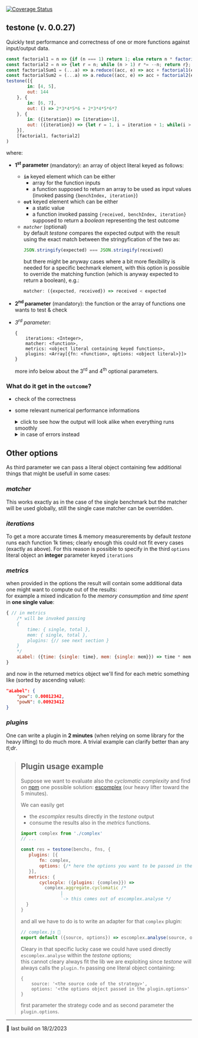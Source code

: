 [![Coverage Status](https://coveralls.io/repos/github/fedeghe/testone/badge.svg?branch=master)](https://coveralls.io/github/fedeghe/testone?branch=master)
## testone (v. 0.0.27)

Quickly test performance and correctness of one or more functions against input/output data.  

``` js  
const factorial1 = n => {if (n === 1) return 1; else return n * factorial1(n - 1)};
const factorial2 = n => {let r = n; while (n > 1) r *= --n; return r};
const factorialSum1 = (...a) => a.reduce((acc, e) => acc + factorial1(e), 0);
const factorialSum2 = (...a) => a.reduce((acc, e) => acc + factorial2(e), 0);
testone([{
        in: [4, 5],
        out: 144
    }, {
        in: [6, 7],
        out: () => 2*3*4*5*6 + 2*3*4*5*6*7
    }, {
        in: ({iteration}) => [iteration+1],
        out: ({iteration}) => {let r = 1, i = iteration + 1; while(i > 0)r *= i--; return r;}
    }],
    [factorial1, factorial2]
)
```
where:
- **1<sup>st</sup> parameter** (mandatory): an array of object literal keyed as follows:  
    - **`in`** keyed element which can be either
        - array for the function inputs 
        - a function supposed to return an array to be used as input values (invoked passing `{benchIndex, iteration}`)
    - **`out`** keyed element which can be either
        - a static value  
        - a function invoked passing `{received, benchIndex, iteration}` supposed to return a _boolean_ representing the test outcome
    - _`matcher`_ (optional)  
        by default _testone_ compares the expected output with the result using the exact match between the stringyfication of the two as:  
        ``` js
        JSON.stringify(expected) === JSON.stringify(received)
        ```   
        but there might be anyway cases where a bit more flexibility is needed for a specific bechmark element, with this option is possible to override the matching function (which is anyway expected to return a boolean), e.g.:
        ``` js
        matcher: ({expected, received}) => received < expected 
        ```  

- **2<sup>nd</sup> parameter** (mandatory): the function or the array of functions one wants to test & check
- _3<sup>rd</sup> parameter_:  
    ```
    {
        iterations: <Integer>,
        matcher: <function>,
        metrics: <object literal containing keyed functions>,
        plugins: <Array[{fn: <function>, options: <object literal>}]>
    }  
    ```
    more info below about the 3<sup>rd</sup> and 4<sup>th</sup> optional parameters.


### What do it get in the `outcome`?  
- check of the correctness
- some relevant numerical performance informations

    <details>
    <summary>click to see how the output will look alike when everything runs smoothly</summary>

    ``` js  
    {
        "times": {
            "pow": {
                "raw": {
                    "single": 0.000313,
                    "total": 313
                },
                "withLabel": {
                    "single": "313 ns",
                    "total": "313 ms"
                }
            },
            "powN": {
                "raw": {
                    "single": 0.000316,
                    "total": 316
                },
                "withLabel": {
                    "single": "316 ns",
                    "total": "316 ms"
                }
            }
        },
        "mem": {
            "pow": {
                "raw": {
                    "single": 0.122656,
                    "total": 122656
                },
                "withLabel": {
                    "single": "0.1227 B",
                    "total": "119.7813 KB"
                }
            },
            "powN": {
                "raw": {
                    "single": 0.117752,
                    "total": 117752
                },
                "withLabel": {
                    "single": "0.1178 B",
                    "total": "114.9922 KB"
                }
            }
        },
        "passing": true,
        "report": {
            "pow": true,
            "powN": true
        },
        "metrics": {
            "x": {
                "pow": 0.000038391328,
                "powN": 0.000037209632
            }
        }
    }
    ```
    </details>

    <details>
    <summary>in case of errors instead</summary>

    ``` js  
    {
        "times": {},
        "mem": {},
        "passing": false,
        "report": {
            "pow": [
                {
                    "passing": true,
                    "time": 103
                },
                {
                    "passing": false,
                    "time": 0,
                    "err": {
                        "ioIndex": 1,
                        "received": 64,
                        "expected": 65
                    }
                },
                {
                    "passing": true,
                    "time": 104
                }
            ],
            "powN": [
                {
                    "passing": true,
                    "time": 101
                },
                {
                    "passing": false,
                    "time": 0,
                    "err": {
                        "ioIndex": 1,
                        "received": 64,
                        "expected": 65
                    }
                },
                {
                    "passing": true,
                    "time": 95
                }
            ]
        },
        "metrics": {
            "x": {}
        }
    }
    ```
    </details>

## Other options  
As third parameter we can pass a literal object containing few additional things that might be usefull in some cases: 

### _**matcher**_  
This works exactly as in the case of the single benchmark but the matcher will be used globally, still the single case matcher can be overridden.
### _**iterations**_  
To get a more accurate times & memory measurerements by default _testone_ runs each function 1k times; clearly enough this could not fit every cases (exactly as above). 
For this reason is possible to specify in the third `options` literal object an **integer** parameter keyed `iterations`

### _**metrics**_  
when provided in the options the result will contain some additional data one might want to compute out of the results:  
for example a mixed indication fo the _memory consumption_ and _time spent_ in **one single value**:

``` js
{ // in metrics
    /* will be invoked passing 
    {
        time: { single, total },
        mem: { single, total },
        plugins: {// see next section }
    }
    */
    aLabel: ({time: {single: time}, mem: {single: mem}}) => time * mem
}
```
and now in the returned metrics object we'll find for each metric something like (sorted by ascending value):
``` json
"aLabel": {
    "pow": 0.00012342,
    "powN": 0.00923412
} 
```

### _**plugins**_  
One can write a plugin in **2 minutes** (when relying on some library for the heavy lifting) to do much more. A trivial example can clarify better than any _tl;dr_.


> ## Plugin usage example  
> 
> Suppose we want to evaluate also the _cyclomatic complexity_ and find  
> on [npm](http://npmjs.com) one possible solution: [escomplex](https://www.npmjs.com/package/escomplex) (our heavy lifter toward the 5 minutes).  
> 
> We can easily get 
> - the _escomplex_ results directly in the _testone_ output
> - consume the results also in the _metrics_ functions.  
>  ``` js
> import complex from './complex'
> // ...
> 
> const res = testone(benchs, fns, {
>     plugins: [{
>         fn: complex,
>         options: {/* here the options you want to be passed in the adapter*/}
>     }],
>     metrics: {
>         cyclocplx: ({plugins: {complex}}) =>
>           complex.aggregate.cyclomatic /*
>                 |
>                 `-> this comes out of escomplex.analyse */
>    }
> }
> ```
> and all we have to do is to write an adapter for that `complex` plugin:    
> ``` js
> // complex.js 🤣
> export default ({source, options}) => escomplex.analyse(source, options)
> ```  
>
> Cleary in that specific lucky case we could have used directly `escomplex.analyse` within the _testone_ options;  
> this cannot cleary always fit the lib we are exploiting since _testone_ will always calls the `plugin.fn` passing one literal object containing:  
> ```
> {
>     source: '<the source code of the strategy>',
>     options: '<the options object passed in the plugin.options>'
> }
> ```
> first parameter the strategy code and as second parameter the `plugin.options`.

---

🤟 last build on 18/2/2023  
